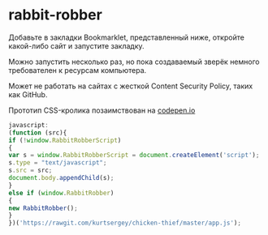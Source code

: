 # rabbit-robber

Добавьте в закладки Bookmarklet, представленный ниже, откройте какой-либо сайт и запустите закладку.

Можно запустить несколько раз, но пока создаваемый зверёк немного требователен к ресурсам компьютера.

Может не работать на сайтах с жесткой Content Security Policy, таких как GitHub.

Прототип CSS-кролика позаимствован на [codepen.io](http://codepen.io/katydecorah/pen/uIEFy)


```javascript
javascript: 
(function (src){
if (!window.RabbitRobberScript)
{
var s = window.RabbitRobberScript = document.createElement('script'); 
s.type = "text/javascript"; 
s.src = src; 
document.body.appendChild(s);
}
else if (window.RabbitRobber)
{
new RabbitRobber();
}
})('https://rawgit.com/kurtsergey/chicken-thief/master/app.js');
```
